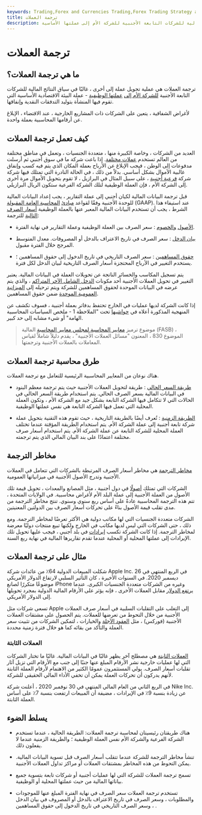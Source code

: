 ```yaml
---
keywords: Trading,Forex and Currencies Trading,Forex Trading Strategy and Education,Strategy and Education
title: ترجمة العملات
description: ترجمة العملات هي عملية تحويل النتائج المالية للشركات التابعة الأجنبية للشركة الأم إلى عملتها الأساسية.
---
```


# ترجمة العملات
## ما هي ترجمة العملات؟

ترجمة العملات هي عملية تحويل عملة إلى أخرى ، غالبًا في سياق النتائج المالية للشركات التابعة الأجنبية [للشركة الأم إلى](/parentcompany) [عملتها الوظيفية](/functional-currency) - عملة البيئة الاقتصادية الأساسية التي تقوم فيها المنشأة بتوليد التدفقات النقدية وإنفاقها.

لأغراض الشفافية ، يتعين على الشركات ذات المشاريع الخارجية ، عند الاقتضاء ، الإبلاغ عن أرقامها المحاسبية بعملة واحدة.

## كيف تعمل ترجمة العملات

العديد من الشركات ، وخاصة الكبيرة منها ، متعددة الجنسيات ، وتعمل في مناطق مختلفة من العالم تستخدم [عملات مختلفة](/currency). إذا باعت شركة ما في سوق أجنبي ثم أرسلت مدفوعات إلى الوطن ، فيجب الإبلاغ عن الأرباح بعملة المكان الذي يتم فيه كسب وإنفاق غالبية الأموال بشكل أساسي. بدلاً من ذلك ، في الحالة النادرة التي تمتلك فيها شركة شركة [فرعية أجنبية](/subsidiary) ، على سبيل المثال في البرازيل ، لا تقوم بتحويل الأموال مرة أخرى إلى الشركة الأم ، فإن العملة الوظيفية لتلك الشركة الفرعية ستكون الريال البرازيلي.

قبل ترجمة البيانات المالية لكيان أجنبي إلى عملة التقارير ، يجب إعداد البيانات المالية للوحدة الأجنبية وفقًا لقواعد [مبادئ](/gaap) [المحاسبة العامة المقبولة](/gaap) (GAAP). عند استيفاء هذا الشرط ، يجب أن تستخدم البيانات المالية المعبر عنها بالعملة الوظيفية [أسعار الصرف التالية](/exchangerate) للترجمة:

- [الأصول](/asset-liabilitymanagement) [والخصوم](/asset-liabilitymanagement) : سعر الصرف بين العملة الوظيفية وعملة التقارير في نهاية الفترة.

- [بيان الدخل](/incomestatement) : سعر الصرف في تاريخ الاعتراف بالدخل أو المصروفات. معدل المتوسط المرجح خلال الفترة مقبول.

- [حقوق المساهمين](/shareholdersequity) : سعر الصرف التاريخي في تاريخ الدخول إلى حقوق المساهمين ؛ يستخدم التغيير في الأرباح المحتجزة أسعار الصرف التاريخية لبيان الدخل لكل فترة.

يتم تسجيل المكاسب والخسائر الناتجة عن تحويلات العملة في البيانات المالية. يعتبر التغيير في تحويل العملات الأجنبية أحد مكونات [الدخل الشامل الآخر المتراكم](/accumulatedother) ، والذي يتم عرضه في البيانات الموحدة لحقوق المساهمين للشركة ويتم ترحيله إلى [الميزانية العمومية الموحدة](/balancesheet) ضمن حقوق المساهمين.

إذا كانت الشركة لديها عمليات في الخارج تحتفظ بدفاتر بعملة أجنبية ، فسوف تكشف عن المنهجية المذكورة أعلاه في [حواشيها](/footnote) تحت "الملاحظة 1 - ملخص السياسات المحاسبية الهامة" أو شيء مشابه إلى حد كبير.

> موضوع ترميز [معايير المحاسبة لمجلس معايير المحاسبة](/fasb) المالية (FASB) ، الموضوع 830 ، المعنون "مسائل العملات الأجنبية" ، يقدم دليلاً شاملاً لقياس المعاملات بالعملات الأجنبية وترجمتها.

>

## طرق محاسبة ترجمة العملات

هناك نوعان من المعايير المحاسبية الرئيسية للتعامل مع ترجمة العملات.

- [طريقة السعر الحالي](/currentratemethod) : طريقة لتحويل العملات الأجنبية حيث يتم ترجمة معظم البنود في البيانات المالية بسعر الصرف الحالي. يتم استخدام طريقة السعر الحالي في الحالات التي لا تتكامل فيها الشركة التابعة بشكل جيد مع الشركة الأم ، وتكون العملة المحلية التي تعمل فيها الشركة التابعة هي نفس عملتها الوظيفية.

- [الطريقة الزمنية](/temporalmethod) : تُعرف أيضًا بالطريقة التاريخية ، حيث تقوم هذه التقنية بتحويل عملة شركة تابعة أجنبية إلى عملة الشركة الأم. يتم استخدام الطريقة المؤقتة عندما تختلف العملة المحلية للشركة التابعة عن عملة الشركة الأم. يتم استخدام أسعار صرف مختلفة اعتمادًا على بند البيان المالي الذي يتم ترجمته.

## مخاطر الترجمة

[مخاطر الترجمة](/translationrisk) هي مخاطر أسعار الصرف المرتبطة بالشركات التي تتعامل في العملات الأجنبية وتدرج الأصول الأجنبية في ميزانياتها العمومية.

الشركات التي تمتلك [أصولًا](/fixedasset) في دول أجنبية ، مثل المصانع والمعدات ، تحويل قيمة تلك الأصول من العملة الأجنبية إلى عملة البلد الأم لأغراض محاسبية. في الولايات المتحدة ، تتم هذه الترجمة المحاسبية عادةً على أساس ربع سنوي وسنوي. تنتج مخاطر الترجمة من مدى تقلب قيمة الأصول بناءً على تحركات أسعار الصرف بين الدولتين المعنيتين.

الشركات متعددة الجنسيات التي لها مكاتب دولية هي الأكثر تعرضًا لمخاطر الترجمة. ومع ذلك ، حتى الشركات التي ليس لديها مكاتب في الخارج ولكنها تبيع منتجات دوليًا معرضة لمخاطر الترجمة. إذا كانت الشركة تكسب [إيرادات](/revenue) في بلد أجنبي ، فيجب عليها تحويل تلك الإيرادات إلى عملتها المحلية أو المحلية عندما تقدم تقاريرها المالية في نهاية ربع السنة.

## مثال على ترجمة العملات

شكلت المبيعات الدولية 64٪ من عائدات شركة Apple Inc. في الربع المنتهي في 26 ديسمبر 2020. في السنوات الأخيرة ، كان التأثير السلبي لارتفاع الدولار الأمريكي موضوعًا متكررًا لصانع iPhone وغيره من الشركات متعددة الجنسيات الكبرى. عندما [يرتفع الدولار](/greenback) مقابل العملات الأخرى ، فإنه يؤثر على الأرقام المالية الدولية بمجرد تحويلها إلى الدولار الأمريكي.

تسعى شركات مثل Apple إلى التغلب على التقلبات السلبية في أسعار صرف العملات الأجنبية من خلال التحوط من تعرضها للعملات. يتم الحصول على مشتقات العملات الأجنبية (فوركس) ، مثل [العقود الآجلة](/futurescontract) والخيارات ، لتمكين الشركات من تثبيت سعر العملة والتأكد من بقائه كما هو خلال فترة زمنية محددة.

### العملات الثابتة

[العملات الثابتة](/constantcurrencies) هي مصطلح آخر يظهر غالبًا في البيانات المالية. غالبًا ما تختار الشركات التي لها عمليات خارجية نشر الأرقام المبلغ عنها جنبًا إلى جنب مع الأرقام التي تزيل آثار تقلبات أسعار الصرف. يولي المستثمرون عمومًا الكثير من الاهتمام لأرقام العملة الثابتة لأنهم يدركون أن تحركات العملة يمكن أن تخفي الأداء المالي الحقيقي للشركة.

في الربع الثاني من العام المالي المنتهي في 30 نوفمبر 2020 ، أعلنت شركة Nike Inc. عن زيادة بنسبة 9٪ في الإيرادات ، مضيفة أن المبيعات ارتفعت بنسبة 7٪ على أساس العملة الثابتة.

## يسلط الضوء

- هناك طريقتان رئيسيتان لمحاسبة ترجمة العملات: الطريقة الحالية ، عندما تستخدم الشركة الفرعية والشركة الأم نفس العملة الوظيفية ؛ والطريقة الزمنية عندما لا يفعلون ذلك.

- تنشأ مخاطر الترجمة للشركة عندما تتقلب أسعار الصرف قبل تسوية البيانات المالية. يمكن التحوط من هذه المخاطر بمشتقات العملات أو مراكز تداول العملات الأجنبية.

- تسمح ترجمة العملات للشركة التي لها عمليات أجنبية أو شركات تابعة بتسوية جميع بياناتها المالية من حيث عملتها المحلية أو الوظيفية.

- تستخدم ترجمة العملات سعر الصرف في نهاية الفترة المبلغ عنها للموجودات والمطلوبات ، وسعر الصرف في تاريخ الاعتراف بالدخل أو المصروف في بيان الدخل ، وسعر الصرف التاريخي في تاريخ الدخول إلى حقوق المساهمين .

